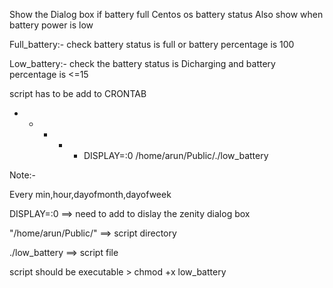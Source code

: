 Show the Dialog box if battery full Centos os battery status
Also show when battery power is low

Full_battery:-
check battery status is full or battery percentage is 100

Low_battery:-
check the battery status is Dicharging and battery percentage is <=15

script has to be add to CRONTAB

* * * * * DISPLAY=:0 /home/arun/Public/./low_battery
 
 Note:-

 Every min,hour,dayofmonth,dayofweek

 DISPLAY=:0 ==> need to add to dislay the zenity dialog box

 "/home/arun/Public/" ==> script directory

 ./low_battery ==> script file

 script should be executable > chmod +x low_battery
